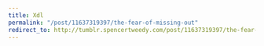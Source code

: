 ```yaml
---
title: Xdl
permalink: "/post/11637319397/the-fear-of-missing-out"
redirect_to: http://tumblr.spencertweedy.com/post/11637319397/the-fear-of-missing-out
---
```


